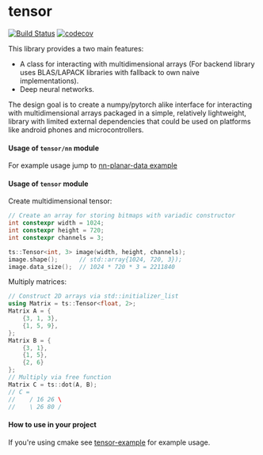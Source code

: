 # tensor
[![Build Status](https://travis-ci.org/d-kicinski/tensor.svg?branch=master)](https://travis-ci.org/d-kicinski/tensor)
[![codecov](https://codecov.io/gh/d-kicinski/tensor/branch/master/graph/badge.svg)](https://codecov.io/gh/d-kicinski/tensor)


This library provides a two main features:
- A class for interacting with multidimensional arrays (For backend library uses BLAS/LAPACK libraries with fallback to
own naive implementations).
- Deep neural networks.

The design goal is to create a numpy/pytorch alike interface for interacting
with multidimensional arrays packaged in a simple, relatively lightweight, library with limited external dependencies that
could be used on platforms like android phones and microcontrollers.

#### Usage of `tensor/nn` module
For example usage jump to [nn-planar-data example](https://github.com/d-kicinski/tensor/tree/master/examples/nn-planar-data)

#### Usage of `tensor` module
Create multidimensional tensor:
```c++
// Create an array for storing bitmaps with variadic constructor
int constexpr width = 1024;
int constexpr height = 720;
int constexpr channels = 3;

ts::Tensor<int, 3> image(width, height, channels);
image.shape();      // std::array{1024, 720, 3});
image.data_size();  // 1024 * 720 * 3 = 2211840
```

Multiply matrices:
```c++
// Construct 2D arrays via std::initializer_list
using Matrix = ts::Tensor<float, 2>;
Matrix A = {
    {3, 1, 3},
    {1, 5, 9},
};
Matrix B = {
    {3, 1},
    {1, 5},
    {2, 6}
};
// Multiply via free function
Matrix C = ts::dot(A, B);
// C = 
//    / 16 26 \
//    \ 26 80 /
```

#### How to use in your project
If you're using cmake see [tensor-example](https://github.com/dawidkski/tensor-example) for example usage.
